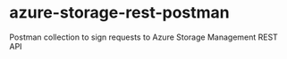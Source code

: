 # azure-storage-rest-postman
Postman collection to sign requests to Azure Storage Management REST API
